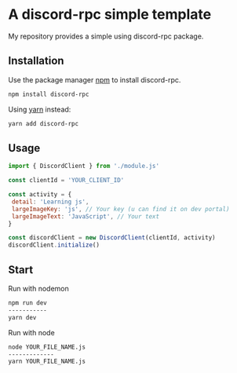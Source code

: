 # A discord-rpc simple template

My repository provides a simple using discord-rpc package.

## Installation

Use the package manager [npm](https://www.npmjs.com/) to install discord-rpc.

```bash
npm install discord-rpc
```

Using [yarn](https://yarnpkg.com/) instead:

```bash
yarn add discord-rpc
```

## Usage

```javascript
import { DiscordClient } from './module.js'

const clientId = 'YOUR_CLIENT_ID'

const activity = {
 detail: 'Learning js',
 largeImageKey: 'js', // Your key (u can find it on dev portal)
 largeImageText: 'JavaScript', // Your text
}

const discordClient = new DiscordClient(clientId, activity)
discordClient.initialize()
```

## Start

Run with nodemon

```bash
npm run dev
-----------
yarn dev
```

Run with node

```bash
node YOUR_FILE_NAME.js
-------------
yarn YOUR_FILE_NAME.js
```
